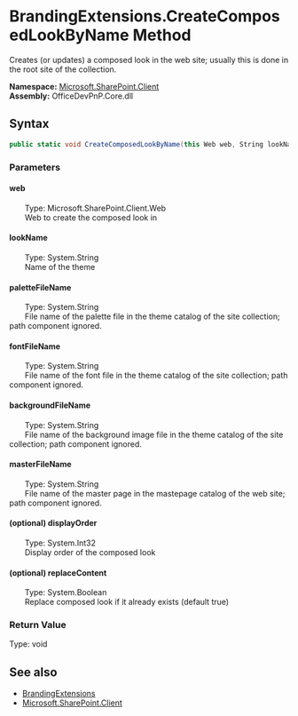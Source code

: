 # BrandingExtensions.CreateComposedLookByName Method  
 Creates (or updates) a composed look in the web site; usually this is done in the root site of the collection.   

**Namespace:** [Microsoft.SharePoint.Client](Microsoft.SharePoint.Client.md)  
**Assembly:** OfficeDevPnP.Core.dll  
## Syntax
```C#
public static void CreateComposedLookByName(this Web web, String lookName, String paletteFileName, String fontFileName, String backgroundFileName, String masterFileName, Int32 displayOrder = 1, Boolean replaceContent = True)
```
### Parameters
#### web  
&emsp;&emsp;Type: Microsoft.SharePoint.Client.Web  
&emsp;&emsp;Web to create the composed look in  

  

#### lookName  
&emsp;&emsp;Type: System.String  
&emsp;&emsp;Name of the theme  

  

#### paletteFileName  
&emsp;&emsp;Type: System.String  
&emsp;&emsp;File name of the palette file in the theme catalog of the site collection; path component ignored.  

  

#### fontFileName  
&emsp;&emsp;Type: System.String  
&emsp;&emsp;File name of the font file in the theme catalog of the site collection; path component ignored.  

  

#### backgroundFileName  
&emsp;&emsp;Type: System.String  
&emsp;&emsp;File name of the background image file in the theme catalog of the site collection; path component ignored.  

  

#### masterFileName  
&emsp;&emsp;Type: System.String  
&emsp;&emsp;File name of the master page in the mastepage catalog of the web site; path component ignored.  

  

#### (optional) displayOrder  
&emsp;&emsp;Type: System.Int32  
&emsp;&emsp;Display order of the composed look  

  

#### (optional) replaceContent  
&emsp;&emsp;Type: System.Boolean  
&emsp;&emsp;Replace composed look if it already exists (default true)  

  

### Return Value
Type: void  

## See also
- [BrandingExtensions](Microsoft.SharePoint.Client.BrandingExtensions.md) 
- [Microsoft.SharePoint.Client](Microsoft.SharePoint.Client.md) 
